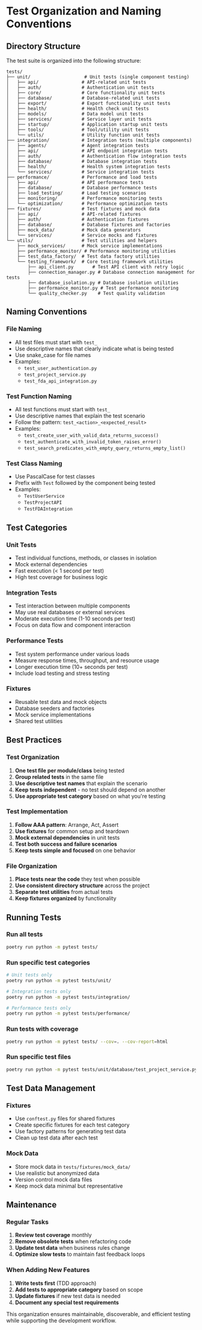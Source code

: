 # Test Organization and Naming Conventions

## Directory Structure

The test suite is organized into the following structure:

```
tests/
├── unit/                    # Unit tests (single component testing)
│   ├── api/                # API-related unit tests
│   ├── auth/               # Authentication unit tests
│   ├── core/               # Core functionality unit tests
│   ├── database/           # Database-related unit tests
│   ├── export/             # Export functionality unit tests
│   ├── health/             # Health check unit tests
│   ├── models/             # Data model unit tests
│   ├── services/           # Service layer unit tests
│   ├── startup/            # Application startup unit tests
│   ├── tools/              # Tool/utility unit tests
│   └── utils/              # Utility function unit tests
├── integration/            # Integration tests (multiple components)
│   ├── agents/             # Agent integration tests
│   ├── api/                # API endpoint integration tests
│   ├── auth/               # Authentication flow integration tests
│   ├── database/           # Database integration tests
│   ├── health/             # Health system integration tests
│   └── services/           # Service integration tests
├── performance/            # Performance and load tests
│   ├── api/                # API performance tests
│   ├── database/           # Database performance tests
│   ├── load_testing/       # Load testing scenarios
│   ├── monitoring/         # Performance monitoring tests
│   └── optimization/       # Performance optimization tests
├── fixtures/               # Test fixtures and mock data
│   ├── api/                # API-related fixtures
│   ├── auth/               # Authentication fixtures
│   ├── database/           # Database fixtures and factories
│   ├── mock_data/          # Mock data generators
│   └── services/           # Service mocks and fixtures
└── utils/                  # Test utilities and helpers
    ├── mock_services/      # Mock service implementations
    ├── performance_monitor/ # Performance monitoring utilities
    ├── test_data_factory/  # Test data factory utilities
    └── testing_framework/  # Core testing framework utilities
        ├── api_client.py       # Test API client with retry logic
        ├── connection_manager.py # Database connection management for tests
        ├── database_isolation.py # Database isolation utilities
        ├── performance_monitor.py # Test performance monitoring
        └── quality_checker.py    # Test quality validation
```

## Naming Conventions

### File Naming
- All test files must start with `test_`
- Use descriptive names that clearly indicate what is being tested
- Use snake_case for file names
- Examples:
  - `test_user_authentication.py`
  - `test_project_service.py`
  - `test_fda_api_integration.py`

### Test Function Naming
- All test functions must start with `test_`
- Use descriptive names that explain the test scenario
- Follow the pattern: `test_<action>_<expected_result>`
- Examples:
  - `test_create_user_with_valid_data_returns_success()`
  - `test_authenticate_with_invalid_token_raises_error()`
  - `test_search_predicates_with_empty_query_returns_empty_list()`

### Test Class Naming
- Use PascalCase for test classes
- Prefix with `Test` followed by the component being tested
- Examples:
  - `TestUserService`
  - `TestProjectAPI`
  - `TestFDAIntegration`

## Test Categories

### Unit Tests
- Test individual functions, methods, or classes in isolation
- Mock external dependencies
- Fast execution (< 1 second per test)
- High test coverage for business logic

### Integration Tests
- Test interaction between multiple components
- May use real databases or external services
- Moderate execution time (1-10 seconds per test)
- Focus on data flow and component interaction

### Performance Tests
- Test system performance under various loads
- Measure response times, throughput, and resource usage
- Longer execution time (10+ seconds per test)
- Include load testing and stress testing

### Fixtures
- Reusable test data and mock objects
- Database seeders and factories
- Mock service implementations
- Shared test utilities

## Best Practices

### Test Organization
1. **One test file per module/class** being tested
2. **Group related tests** in the same file
3. **Use descriptive test names** that explain the scenario
4. **Keep tests independent** - no test should depend on another
5. **Use appropriate test category** based on what you're testing

### Test Implementation
1. **Follow AAA pattern**: Arrange, Act, Assert
2. **Use fixtures** for common setup and teardown
3. **Mock external dependencies** in unit tests
4. **Test both success and failure scenarios**
5. **Keep tests simple and focused** on one behavior

### File Organization
1. **Place tests near the code** they test when possible
2. **Use consistent directory structure** across the project
3. **Separate test utilities** from actual tests
4. **Keep fixtures organized** by functionality

## Running Tests

### Run all tests
```bash
poetry run python -m pytest tests/
```

### Run specific test categories
```bash
# Unit tests only
poetry run python -m pytest tests/unit/

# Integration tests only
poetry run python -m pytest tests/integration/

# Performance tests only
poetry run python -m pytest tests/performance/
```

### Run tests with coverage
```bash
poetry run python -m pytest tests/ --cov=. --cov-report=html
```

### Run specific test files
```bash
poetry run python -m pytest tests/unit/database/test_project_service.py -v
```

## Test Data Management

### Fixtures
- Use `conftest.py` files for shared fixtures
- Create specific fixtures for each test category
- Use factory patterns for generating test data
- Clean up test data after each test

### Mock Data
- Store mock data in `tests/fixtures/mock_data/`
- Use realistic but anonymized data
- Version control mock data files
- Keep mock data minimal but representative

## Maintenance

### Regular Tasks
1. **Review test coverage** monthly
2. **Remove obsolete tests** when refactoring code
3. **Update test data** when business rules change
4. **Optimize slow tests** to maintain fast feedback loops

### When Adding New Features
1. **Write tests first** (TDD approach)
2. **Add tests to appropriate category** based on scope
3. **Update fixtures** if new test data is needed
4. **Document any special test requirements**

This organization ensures maintainable, discoverable, and efficient testing while supporting the development workflow.